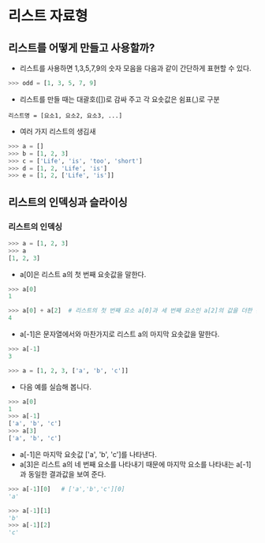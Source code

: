 # 리스트 자료형

## 리스트를 어떻게 만들고 사용할까?

- 리스트를 사용하면 1,3,5,7,9의 숫자 모음을 다음과 같이 간단하게 표현할 수 있다.

```python
>>> odd = [1, 3, 5, 7, 9]
```

- 리스트를 만들 때는 대괄호(\[\])로 감싸 주고 각 요솟값은 쉼표(,)로 구분

```
리스트명 = [요소1, 요소2, 요소3, ...]
```

- 여러 가지 리스트의 생김새

```python
>>> a = []
>>> b = [1, 2, 3]
>>> c = ['Life', 'is', 'too', 'short']
>>> d = [1, 2, 'Life', 'is']
>>> e = [1, 2, ['Life', 'is']]
```

## 리스트의 인덱싱과 슬라이싱


### 리스트의 인덱싱

```python
>>> a = [1, 2, 3]
>>> a
[1, 2, 3]
```

- a\[0\]은 리스트 a의 첫 번째 요솟값을 말한다.

```python 
>>> a[0]
1
```

```python
>>> a[0] + a[2]  # 리스트의 첫 번째 요소 a[0]과 세 번째 요소인 a[2]의 값을 더한 것 
4
```

- a\[-1\]은 문자열에서와 마찬가지로 리스트 a의 마지막 요솟값을 말한다. 

```python
>>> a[-1]
3
```

```python
>>> a = [1, 2, 3, ['a', 'b', 'c']]
```

- 다음 예를 실습해 봅니다.

```python
>>> a[0]
1
>>> a[-1]
['a', 'b', 'c']
>>> a[3]
['a', 'b', 'c']
```

- a\[-1\]은 마지막 요솟값 \['a', 'b', 'c'\]를 나타낸다. 
- a\[3\]은 리스트 a의 네 번째 요소를 나타내기 때문에 마지막 요소를 나타내는 a\[-1\]과 동일한 결과값을 보여 준다.


```python
>>> a[-1][0]   # ['a','b','c'][0]
'a'
```

```python
>>> a[-1][1]
'b' 
>>> a[-1][2]
'c'
```